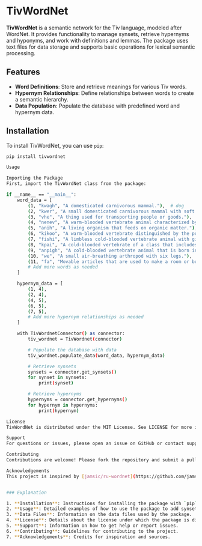# TivWordNet

**TivWordNet** is a semantic network for the Tiv language, modeled after WordNet. It provides functionality to manage synsets, retrieve hypernyms and hyponyms, and work with definitions and lemmas. The package uses text files for data storage and supports basic operations for lexical semantic processing.

## Features

- **Word Definitions**: Store and retrieve meanings for various Tiv words.
- **Hypernym Relationships**: Define relationships between words to create a semantic hierarchy.
- **Data Population**: Populate the database with predefined word and hypernym data.

## Installation

To install TivWordNet, you can use `pip`:

```bash
pip install tivwordnet

Usage

Importing the Package
First, import the TivWordNet class from the package:

if __name__ == "__main__":
    word_data = [
        (1, "kwagh", "A domesticated carnivorous mammal."),  # dog
        (2, "kwer", "A small domesticated carnivorous mammal with soft fur."),  # cat
        (3, "vhe", "A thing used for transporting people or goods."),  # vehicle
        (4, "nenev", "A warm-blooded vertebrate animal characterized by the presence of hair or fur."),  # mammal
        (5, "anih", "A living organism that feeds on organic matter."),  # animal
        (6, "kikoo", "A warm-blooded vertebrate distinguished by the possession of feathers."),  # bird
        (7, "fishi", "A limbless cold-blooded vertebrate animal with gills and fins."),  # fish
        (8, "kpai", "A cold-blooded vertebrate of a class that includes snakes and lizards."),  # reptile
        (9, "anpigh", "A cold-blooded vertebrate animal that is born in water and breathes with gills."),  # amphibian
        (10, "we", "A small air-breathing arthropod with six legs."),  # insect
        (11, "fa", "Movable articles that are used to make a room or building suitable for living or working."),  # furniture
        # Add more words as needed
    ]

    hypernym_data = [
        (1, 4),
        (2, 4),
        (4, 5),
        (6, 5),
        (7, 5),
        # Add more hypernym relationships as needed
    ]

    with TivWordnetConnector() as connector:
        tiv_wordnet = TivWordnet(connector)

        # Populate the database with data
        tiv_wordnet.populate_data(word_data, hypernym_data)

        # Retrieve synsets
        synsets = connector.get_synsets()
        for synset in synsets:
            print(synset)

        # Retrieve hypernyms
        hypernyms = connector.get_hypernyms()
        for hypernym in hypernyms:
            print(hypernym)

License
TivWordNet is distributed under the MIT License. See LICENSE for more information.

Support
For questions or issues, please open an issue on GitHub or contact support at danterkum16@gmail.com.

Contributing
Contributions are welcome! Please fork the repository and submit a pull request with your changes.

Acknowledgements
This project is inspired by [jamsic/ru-wordnet](https://github.com/jamsic/ru-wordnet/).


### Explanation

1. **Installation**: Instructions for installing the package with `pip`.
2. **Usage**: Detailed examples of how to use the package to add synsets, retrieve synsets, and get hypernyms and hyponyms.
3. **Data Files**: Information on the data files used by the package.
4. **License**: Details about the license under which the package is distributed.
5. **Support**: Information on how to get help or report issues.
6. **Contributing**: Guidelines for contributing to the project.
7. **Acknowledgements**: Credits for inspiration and sources.

